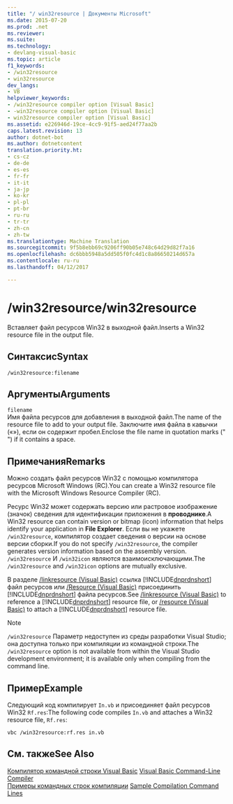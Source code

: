 ```yaml
---
title: "/ win32resource | Документы Microsoft"
ms.date: 2015-07-20
ms.prod: .net
ms.reviewer: 
ms.suite: 
ms.technology:
- devlang-visual-basic
ms.topic: article
f1_keywords:
- /win32resource
- win32resource
dev_langs:
- VB
helpviewer_keywords:
- /win32resource compiler option [Visual Basic]
- -win32resource compiler option [Visual Basic]
- win32resource compiler option [Visual Basic]
ms.assetid: e226946d-19ce-4cc9-91f5-aed24f77aa2b
caps.latest.revision: 13
author: dotnet-bot
ms.author: dotnetcontent
translation.priority.ht:
- cs-cz
- de-de
- es-es
- fr-fr
- it-it
- ja-jp
- ko-kr
- pl-pl
- pt-br
- ru-ru
- tr-tr
- zh-cn
- zh-tw
ms.translationtype: Machine Translation
ms.sourcegitcommit: 9f5b8ebb69c9206ff90b05e748c64d29d82f7a16
ms.openlocfilehash: dc6bbb5948a5dd505f0fc4d1c8a86650214d657a
ms.contentlocale: ru-ru
ms.lasthandoff: 04/12/2017

---
```

# <a name="win32resource"></a><span data-ttu-id="318ca-102">/win32resource</span><span class="sxs-lookup"><span data-stu-id="318ca-102">/win32resource</span></span>
<span data-ttu-id="318ca-103">Вставляет файл ресурсов Win32 в выходной файл.</span><span class="sxs-lookup"><span data-stu-id="318ca-103">Inserts a Win32 resource file in the output file.</span></span>  
  
## <a name="syntax"></a><span data-ttu-id="318ca-104">Синтаксис</span><span class="sxs-lookup"><span data-stu-id="318ca-104">Syntax</span></span>  
  
```  
/win32resource:filename  
```  
  
## <a name="arguments"></a><span data-ttu-id="318ca-105">Аргументы</span><span class="sxs-lookup"><span data-stu-id="318ca-105">Arguments</span></span>  
 `filename`  
 <span data-ttu-id="318ca-106">Имя файла ресурсов для добавления в выходной файл.</span><span class="sxs-lookup"><span data-stu-id="318ca-106">The name of the resource file to add to your output file.</span></span> <span data-ttu-id="318ca-107">Заключите имя файла в кавычки («»), если он содержит пробел.</span><span class="sxs-lookup"><span data-stu-id="318ca-107">Enclose the file name in quotation marks (" ") if it contains a space.</span></span>  
  
## <a name="remarks"></a><span data-ttu-id="318ca-108">Примечания</span><span class="sxs-lookup"><span data-stu-id="318ca-108">Remarks</span></span>  
 <span data-ttu-id="318ca-109">Можно создать файл ресурсов Win32 с помощью компилятора ресурсов Microsoft Windows (RC).</span><span class="sxs-lookup"><span data-stu-id="318ca-109">You can create a Win32 resource file with the Microsoft Windows Resource Compiler (RC).</span></span>  
  
 <span data-ttu-id="318ca-110">Ресурс Win32 может содержать версию или растровое изображение (значок) сведения для идентификации приложения в **проводнике**.</span><span class="sxs-lookup"><span data-stu-id="318ca-110">A Win32 resource can contain version or bitmap (icon) information that helps identify your application in **File Explorer**.</span></span> <span data-ttu-id="318ca-111">Если вы не укажете `/win32resource`, компилятор создает сведения о версии на основе версии сборки.</span><span class="sxs-lookup"><span data-stu-id="318ca-111">If you do not specify `/win32resource`, the compiler generates version information based on the assembly version.</span></span> <span data-ttu-id="318ca-112">`/win32resource` И `/win32icon` являются взаимоисключающими.</span><span class="sxs-lookup"><span data-stu-id="318ca-112">The `/win32resource` and `/win32icon` options are mutually exclusive.</span></span>  
  
 <span data-ttu-id="318ca-113">В разделе [/linkresource (Visual Basic)](../../../visual-basic/reference/command-line-compiler/linkresource.md) ссылка [!INCLUDE[dnprdnshort](../../../csharp/getting-started/includes/dnprdnshort_md.md)] файл ресурсов или [/Resource (Visual Basic)](../../../visual-basic/reference/command-line-compiler/resource.md) присоединить [!INCLUDE[dnprdnshort](../../../csharp/getting-started/includes/dnprdnshort_md.md)] файла ресурсов.</span><span class="sxs-lookup"><span data-stu-id="318ca-113">See [/linkresource (Visual Basic)](../../../visual-basic/reference/command-line-compiler/linkresource.md) to reference a [!INCLUDE[dnprdnshort](../../../csharp/getting-started/includes/dnprdnshort_md.md)] resource file, or [/resource (Visual Basic)](../../../visual-basic/reference/command-line-compiler/resource.md) to attach a [!INCLUDE[dnprdnshort](../../../csharp/getting-started/includes/dnprdnshort_md.md)] resource file.</span></span>  
  
> [!NOTE]
>  <span data-ttu-id="318ca-114">`/win32resource` Параметр недоступен из среды разработки Visual Studio; она доступна только при компиляции из командной строки.</span><span class="sxs-lookup"><span data-stu-id="318ca-114">The `/win32resource` option is not available from within the Visual Studio development environment; it is available only when compiling from the command line.</span></span>  
  
## <a name="example"></a><span data-ttu-id="318ca-115">Пример</span><span class="sxs-lookup"><span data-stu-id="318ca-115">Example</span></span>  
 <span data-ttu-id="318ca-116">Следующий код компилирует `In.vb` и присоединяет файл ресурсов Win32 `Rf.res`:</span><span class="sxs-lookup"><span data-stu-id="318ca-116">The following code compiles `In.vb` and attaches a Win32 resource file, `Rf.res`:</span></span>  
  
```  
vbc /win32resource:rf.res in.vb  
```  
  
## <a name="see-also"></a><span data-ttu-id="318ca-117">См. также</span><span class="sxs-lookup"><span data-stu-id="318ca-117">See Also</span></span>  
 <span data-ttu-id="318ca-118">[Компилятор командной строки Visual Basic](../../../visual-basic/reference/command-line-compiler/index.md) </span><span class="sxs-lookup"><span data-stu-id="318ca-118">[Visual Basic Command-Line Compiler](../../../visual-basic/reference/command-line-compiler/index.md) </span></span>  
<span data-ttu-id="318ca-119"> [Примеры командных строк компиляции](../../../visual-basic/reference/command-line-compiler/sample-compilation-command-lines.md)</span><span class="sxs-lookup"><span data-stu-id="318ca-119"> [Sample Compilation Command Lines](../../../visual-basic/reference/command-line-compiler/sample-compilation-command-lines.md)</span></span>
